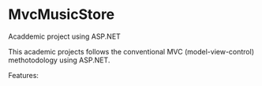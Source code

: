# MvcMusicStore
Acaddemic project using ASP.NET

This academic projects follows the conventional MVC (model-view-control) methotodology using ASP.NET.

Features:
